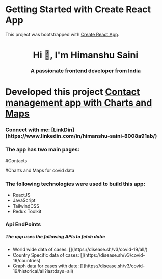 # Getting Started with Create React App

This project was bootstrapped with [Create React App](https://github.com/facebook/create-react-app).
<h1 align="center">Hi 👋, I'm Himanshu Saini</h1>
<h3 align="center">A passionate frontend developer from India</h3>

# Developed this project [Contact management app with Charts and Maps](https://subtle-toffee-11b16a.netlify.app/)

<h3 align="left">Connect with me: [LinkDin](https://www.linkedin.com/in/himanshu-saini-8008a91ab/) 

<h3 align="left">The app has two main pages:</h3>

<p align="left">
  #Contacts
</p>
<p align="left">
  #Charts and Maps for covid data
</p>

<h3 align="left">The following technologies were used to build this app:</h3>
<ul>
  <li>ReactJS</li>
    <li>JavaScript</li>
  <li>TailwindCSS</li>
  <li>Redux Toolkit</li>
</ul>
  
  <h3 align="left">Api EndPoints</h3>
  <h5 align="left">  The app uses the following APIs to fetch data:</h5>
  
  <ul>
  <li>World wide data of cases: [](https://disease.sh/v3/covid-19/all/) </li>
    <li>Country Specific data of cases: [](https://disease.sh/v3/covid-19/countries)  </li>
  <li>Graph data for cases with date:   [](https://disease.sh/v3/covid-19/historical/all?lastdays=all)</li>
</ul>

  
  





